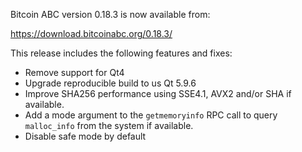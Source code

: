 Bitcoin ABC version 0.18.3 is now available from:

  <https://download.bitcoinabc.org/0.18.3/>

This release includes the following features and fixes:
 - Remove support for Qt4
 - Upgrade reproducible build to us Qt 5.9.6
 - Improve SHA256 performance using SSE4.1, AVX2 and/or SHA if available.
 - Add a mode argument to the `getmemoryinfo` RPC call to query `malloc_info` from the system if available.
 - Disable safe mode by default
